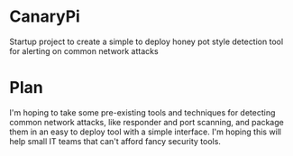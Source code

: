 # CanaryPi
Startup project to create a simple to deploy honey pot style detection tool for alerting on common network attacks

# Plan
I'm hoping to take some pre-existing tools and techniques for detecting common network attacks, like responder and port scanning, and package them in an easy to deploy tool with a simple interface.  I'm hoping this will help small IT teams that can't afford fancy security tools.
